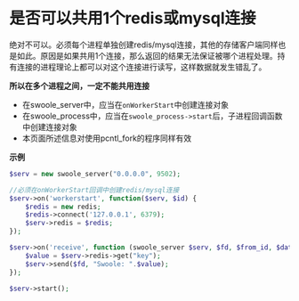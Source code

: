 # 是否可以共用1个redis或mysql连接 
绝对不可以。必须每个进程单独创建redis/mysql连接，其他的存储客户端同样也是如此。原因是如果共用1个连接，那么返回的结果无法保证被哪个进程处理。持有连接的进程理论上都可以对这个连接进行读写，这样数据就发生错乱了。

**所以在多个进程之间，一定不能共用连接**

* 在swoole_server中，应当在`onWorkerStart`中创建连接对象
* 在swoole_process中，应当在`swoole_process->start`后，子进程回调函数中创建连接对象
* 本页面所述信息对使用pcntl_fork的程序同样有效

**示例**

~~~php
$serv = new swoole_server("0.0.0.0", 9502);

//必须在onWorkerStart回调中创建redis/mysql连接
$serv->on('workerstart', function($serv, $id) {
    $redis = new redis;
    $redis->connect('127.0.0.1', 6379);
    $serv->redis = $redis;
});

$serv->on('receive', function (swoole_server $serv, $fd, $from_id, $data) { 
    $value = $serv->redis->get("key");
    $serv->send($fd, "Swoole: ".$value);
});

$serv->start();
~~~
